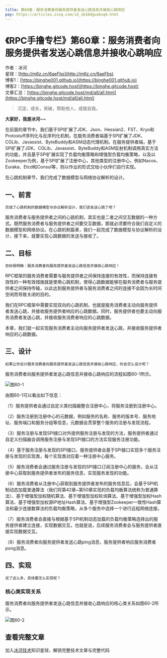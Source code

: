 ```yaml
---
title: 第60章：服务消费者向服务提供者发送心跳信息并接收心跳响应
pay: https://articles.zsxq.com/id_sb16dguakuq4.html
---
```


# 《RPC手撸专栏》第60章：服务消费者向服务提供者发送心跳信息并接收心跳响应

作者：冰河
<br/>星球：[http://m6z.cn/6aeFbs](http://m6z.cn/6aeFbs)
<br/>博客1：[https://binghe001.github.io](https://binghe001.github.io)
<br/>博客2：[https://binghe.gitcode.host](https://binghe.gitcode.host)
<br/>文章汇总：[https://binghe.gitcode.host/md/all/all.html](https://binghe.gitcode.host/md/all/all.html)

> 沉淀，成长，突破，帮助他人，成就自我。

**大家好，我是冰河~~**

在前面的章节中，我们基于SPI扩展了JDK、Json、Hessian2、FST、Kryo和Protostuff序列化与反序列化机制，在服务消费者端基于SPI扩展了JDK、CGLib、Javassist、ByteBuddy和ASM动态代理机制。在服务提供者端，基于SPI扩展了JDK、CGLib、Javassist、ByteBuddy和ASM反射机制调用真实方法的功能，并且基于SPI扩展实现了负载均衡策略和增强型负载均衡策略，以及以Zookeeper为例，基于SPI扩展了注册中心，其他类型的注册中心，例如Nacos、Euraka、Etcd和Consul等，则以作业的形式交给小伙伴们自行实现。

在心跳机制章节，我们完成了数据模型与网络协议解析的设计。

## 一、前言

`完成了心跳机制的数据模型与协议解析设计，我们该发送心跳了吧？`

服务消费者与服务提供者之间的心跳机制，其实也是二者之间交互数据的一种方式。既然服务消费者与服务提供者之间要交互数据，那就必须要符合我们自定义的数据模型和网络协议。在心跳机制篇章，我们一起完成了数据模型与协议解析的设计，接下来，就要实现心跳数据的发送与接收了。

## 二、目标

`目标很明确：服务消费者向服务提供者发送心跳信息并接收心跳响应！`

RPC框架的服务消费者需要与服务提供者之间保持连接的有效性，而保持连接有效性的一种有效措施就是使用心跳机制，使得心跳数据能够在服务消费者与服务提供者之间保持传输，以此达到服务提供者与服务消费者之间的连接不会因为长时间空闲而导致关闭的目的。

我们在RPC框架中需要实现双向的心跳机制，也就是服务消费者主动向服务提供者发送心跳，并接收服务提供者响应的心跳数据。同时，服务提供者也要主动向服务消费者发送心跳，并接收服务消费者响应的心跳数据。

本章，我们就一起实现服务消费者主动向服务提供者发送心跳，并接收服务提供者响应的心跳数据。

## 三、设计

`如果让你设计服务消费者向服务提供者发送心跳信息并接收心跳响应，你会怎么设计呢？`

服务消费者向服务提供者发送心跳信息并接收心跳响应的流程如图60-1所示。

![图60-1](https://binghe.gitcode.host/assets/images/middleware/rpc/rpc-2022-12-11-001.png)

由图60-1可以看出如下信息：

（1）服务提供者会通过自定义类扫描器整合注册中心，将服务注册到注册中心。

（2）服务注册到注册中心的元数据，例如服务的名称、服务的版本号、服务地址、服务端口和服务分组等信息，元数据会贯穿整个服务的注册与发现流程。

（3）服务注册与发现SPI接口对外提供服务注册与发现的方法，服务提供者通过自定义扫描器会调用服务注册与发现SPI接口的方法实现服务注册功能。

（4）基于服务注册与发现的SPI接口，服务提供者会基于SPI接口实现多个服务注册与发现的实现类，每个实现类对应着一种注册中心服务。

（5）服务消费者会通过服务注册与发现的SPI接口订阅注册中心的服务，会从注册中心获取到服务提供者发布的服务信息，实现服务发现的功能。

（6）服务消费者从注册中心获取到服务提供者发布的服务信息后，会基于SPI机制动态加载普通算法（我们将第42章~第50章实现的负载均衡算法统称为普通算法）、基于增强型加权随机算法、基于增强型加权轮询算法、基于增强型加权Hash算法、基于增强型加权源IP地址Hash算法、基于增强型Zookeeper一致性Hash算法和最少连接数算法的负载均衡策略，从多个服务中选择一个进行远程网络连接。

（7）服务消费者会直接与根据基于SPI机制动态加载的负载均衡策略选择出的服务提供者建立连接，实现数据交互。也就是说，后续服务消费者会与服务提供者直接实现数据交互。

（8）服务消费者向服务提供者发送心跳ping消息，服务提供者响应服务消费者pong消息。

## 四、实现

`说了这么多，具体要怎么实现呢？`

### 核心类实现关系

服务消费者向服务提供者发送心跳信息并接收心跳响应的核心类关系如图60-2所示。

![图60-2](https://binghe.gitcode.host/assets/images/middleware/rpc/rpc-2022-12-11-002.png)


## 查看完整文章

加入[冰河技术](http://m6z.cn/6aeFbs)知识星球，解锁完整技术文章与完整代码